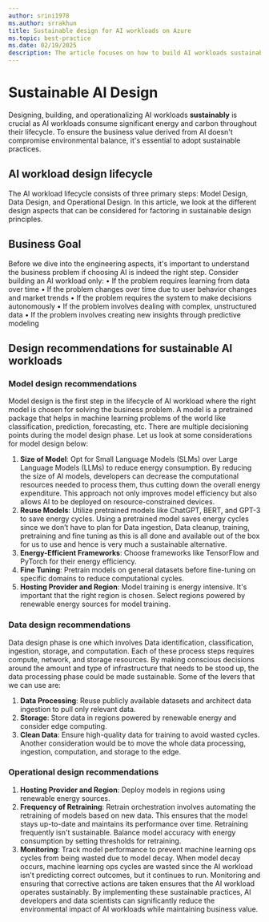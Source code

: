 ```yaml
---
author: srini1978
ms.author: srrakhun
title: Sustainable design for AI workloads on Azure
ms.topic: best-practice
ms.date: 02/19/2025
description: The article focuses on how to build AI workloads sustainably and aims to  provide specific guidances to the reader on various measures that can be taken during the  software development phases.  
---
```


# Sustainable AI Design

Designing, building, and operationalizing AI workloads **sustainably** is crucial as AI workloads consume significant energy and carbon throughout their lifecycle. To ensure the business value derived from AI doesn't compromise environmental balance, it's essential to adopt sustainable practices.


## AI workload design lifecycle

The AI workload lifecycle consists of three primary steps: Model Design, Data Design, and Operational Design. In this article, we look at the different design aspects that can be considered for factoring in sustainable design principles. 


## Business Goal

Before we dive into the engineering aspects, it's important to understand the business problem if choosing AI is indeed the right step. 
Consider building an AI workload only:
•	If the problem requires learning from data over time
•	If the problem changes over time due to user behavior changes and market trends
•	If the problem requires the system to make decisions autonomously
•	If the problem involves dealing with complex, unstructured data 
•	If the problem involves creating new insights through predictive modeling 

## Design recommendations for sustainable AI workloads


### Model design recommendations

Model design is the first step in the lifecycle of AI workload where the right model is chosen for solving the business problem. A model is a pretrained package that helps in machine learning problems of the world like classification, prediction, forecasting, etc. 
There are multiple decisioning points during the model design phase. Let us look at some considerations for model design below: 

1. **Size of Model**: Opt for Small Language Models (SLMs) over Large Language Models (LLMs) to reduce energy consumption. By reducing the size of AI models, developers can decrease the computational resources needed to process them, thus cutting down the overall energy expenditure. This approach not only improves model efficiency but also allows AI to be deployed on resource-constrained devices.
2. **Reuse Models**: Utilize pretrained models like ChatGPT, BERT, and GPT-3 to save energy cycles. Using a pretrained model saves energy cycles since we don’t have to plan for Data ingestion, Data cleanup, training, pretraining and fine tuning as this is all done and available out of the box for us to use and hence is very much a sustainable alternative.
3.	**Energy-Efficient Frameworks**: Choose frameworks like TensorFlow and PyTorch for their energy efficiency.
4. **Fine Tuning**: Pretrain models on general datasets before fine-tuning on specific domains to reduce computational cycles.
5. **Hosting Provider and Region**: Model training is energy intensive. It's important that the right region is chosen. Select regions powered by renewable energy sources for model training.

### Data design recommendations
Data design phase is one which involves Data identification, classification, ingestion, storage, and computation. Each of these process steps requires compute, network, and storage resources. By making conscious decisions around the amount and type of infrastructure that needs to be stood up, the data processing phase could be made sustainable. Some of the levers that we can use are:
1. **Data Processing**: Reuse publicly available datasets and architect data ingestion to pull only relevant data.
2. **Storage**: Store data in regions powered by renewable energy and consider edge computing.
3.	**Clean Data**: Ensure high-quality data for training to avoid wasted cycles.
Another consideration would be to move the whole data processing, ingestion, computation, and storage to the edge.

### Operational design recommendations

1. **Hosting Provider and Region**:  Deploy models in regions using renewable energy sources.
2. **Frequency of Retraining**: Retrain orchestration involves automating the retraining of models based on new data. This ensures that the model stays up-to-date and maintains its performance over time. Retraining frequently isn't sustainable. Balance model accuracy with energy consumption by setting thresholds for retraining.
3.	**Monitoring**: Track model performance to prevent machine learning ops cycles from being wasted due to model decay. When model decay occurs, machine learning ops cycles are wasted since the AI workload isn't predicting correct outcomes, but it continues to run. Monitoring and ensuring that corrective actions are taken ensures that the AI workload operates sustainably. 
By implementing these sustainable practices, AI developers and data scientists can significantly reduce the environmental impact of AI workloads while maintaining business value.
